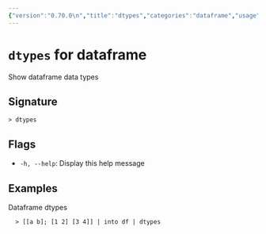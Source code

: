 ```yaml
---
{"version":"0.70.0\n","title":"dtypes","categories":"dataframe","usage":"Show dataframe data types\n"}
---
```

<!-- THIS FILE IS GENERATED BY update_book_commands.cjs USING NUSHELL'S HELP COMMANDS.
REFRAIN FROM EDITING IT MANUALLY.-->
# <code>dtypes</code> for dataframe

<div class='command-title'>Show dataframe data types</div>

## Signature

```> dtypes```

## Flags

 * ```-h, --help```: Display this help message
## Examples

  Dataframe dtypes
```shell
  > [[a b]; [1 2] [3 4]] | into df | dtypes
```


